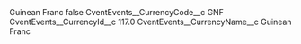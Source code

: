 <?xml version="1.0" encoding="UTF-8"?>
<CustomMetadata xmlns="http://soap.sforce.com/2006/04/metadata" xmlns:xsi="http://www.w3.org/2001/XMLSchema-instance" xmlns:xsd="http://www.w3.org/2001/XMLSchema">
    <label>Guinean Franc</label>
    <protected>false</protected>
    <values>
        <field>CventEvents__CurrencyCode__c</field>
        <value xsi:type="xsd:string">GNF</value>
    </values>
    <values>
        <field>CventEvents__CurrencyId__c</field>
        <value xsi:type="xsd:double">117.0</value>
    </values>
    <values>
        <field>CventEvents__CurrencyName__c</field>
        <value xsi:type="xsd:string">Guinean Franc</value>
    </values>
</CustomMetadata>
